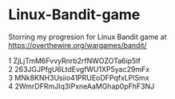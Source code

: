 # Linux-Bandit-game
Storring my progresion for Linux Bandit game at https://overthewire.org/wargames/bandit/ 
 
1 ZjLjTmM6FvvyRnrb2rfNWOZOTa6ip5If <br />
2 263JGJPfgU6LtdEvgfWU1XP5yac29mFx <br />
3 MNk8KNH3Usiio41PRUEoDFPqfxLPlSmx <br />
4 2WmrDFRmJIq3IPxneAaMGhap0pFhF3NJ <br />
